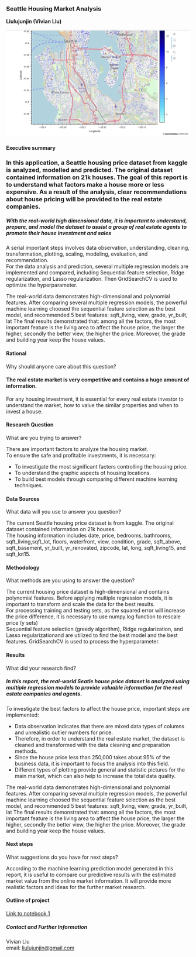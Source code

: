 ### Seattle Housing Market Analysis
**Liulujunjin (Vivian Liu)**    

![](./image/Seatle1.jpg)   

#### Executive summary   

### In this application, a Seattle housing price dataset from kaggle is analyzed, modelled and predicted. The original dataset contained information on 21k houses. The goal of this report is to understand what factors make a house more or less expensive. As a result of the analysis, clear recommendations about house pricing will be provided to the real estate companies.
##### With the real-world high dimensional data, it is important to understand, prepare, and model the dataset to assist a group of real estate agents to promote their house investment and sales   
A serial important steps involves data observation, understanding, cleaning, transformation, plotting, scaling, modeling, evaluation, and recommendation.       
For the data analysis and prediction, several multiple regression models are implemented and compared, including Sequential feature selection, Ridge regularization, and Lasso regularization. Then GridSearchCV is used to optimize the hyperparameter.      
 
The real-world data demonstrates high-dimensional and polynomial features. After comparing several multiple regression models, the powerful machine learning choosed the sequential feature selection as the best model, and recommended 5 best features: sqft_living, view, grade, yr_built, lat
The final results demonstrated that: among all the factors, the most important feature is the living area to affect the house price, the larger the higher, secondly the better view, the higher the price. Moreover, the grade and building year keep the house values.   

#### Rational
Why should anyone care about this question?   

#### The real estate market is very competitive and contains a huge amount of information. 
For any housing investment, it is essential for every real estate investor to understand the market, how to value the similar properties and when to invest a house.   

#### Research Question
What are you trying to answer?   

There are important factors to analyze the housing market.   
To ensure the safe and profitable investments, it is necessary:
* To investigate the most significant facters controlling the housing price.  
* To understand the graphic aspects of housing locations.   
* To build best models through comparing different machine learning techniques.    

#### Data Sources
What data will you use to answer you question?   
 
The current Seattle housing price dataset is from kaggle. The original dataset contained information on 21k houses.    
The housing information includes date, price, bedrooms, bathrooms, sqft_living,sqft_lot, floors, waterfront, view, condition, grade, sqft_above, sqft_basement, yr_built, yr_renovated, zipcode, lat, long, sqft_living15, and sqft_lot15.    

#### Methodology
What methods are you using to answer the question?   

The current housing price dataset is high-dimensional and contains polynomial features.
Before applying multiple regression models, it is important to transform and scale the data for the best results.   
For processing training and testing sets, as the squared error will increase the price difference, it is necessary to use numpy.log function to rescale price (y sets)   
Sequential feature selection (greedy algorithm), Ridge regularization, and Lasso regularizationand are utilized to find the best model and the best features. GridSearchCV is used to process the hyperparameter.   

#### Results
What did your research find?   

##### In this report, the real-world Seatle house price dataset is analyzed using multiple regression models to provide valuable information for the real estate companies and agents. 
To investigate the best factors to affect the house price, important steps are implemented: 
* Data observation indicates that there are mixed data types of columns and unrealistic outlier numbers for price.  
* Therefore, in order to understand the real estate market, the dataset is cleaned and transformed with the 
data cleaning and preparation methods.   
* Since the house price less than 250,000 takes about 95% of the business data, it is important to focus the analysis into this field.      
* Different types of plotting provide general and statistic pictures for the main market, which can also help to increase the total data quality. 
   
The real-world data demonstrates high-dimensional and polynomial features. After comparing several multiple regression models, the powerful machine learning choosed the sequential feature selection as the best model, and recommended 5 best features: sqft_living, view, grade, yr_built, lat
The final results demonstrated that: among all the factors, the most important feature is the living area to affect the house price, the larger the higher, secondly the better view, the higher the price. Moreover, the grade and building year keep the house values.   

#### Next steps
What suggestions do you have for next steps?   

According to the machine learning prediction model generated in this  report, it is useful to compare our predictive results with the estimated market value from the online market information.
It will provide more realistic factors and ideas for the further market research.   

#### Outline of project

[Link to notebook 1](https://github.com/lis-assignment/Capstone-Project1/blob/main/Capstone_Project_1.2.ipynb)   

##### Contact and Further Information   

Vivian Liu   
email: liulujunjin@gmail.com





